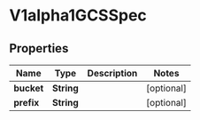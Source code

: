 
# V1alpha1GCSSpec

## Properties
Name | Type | Description | Notes
------------ | ------------- | ------------- | -------------
**bucket** | **String** |  |  [optional]
**prefix** | **String** |  |  [optional]



